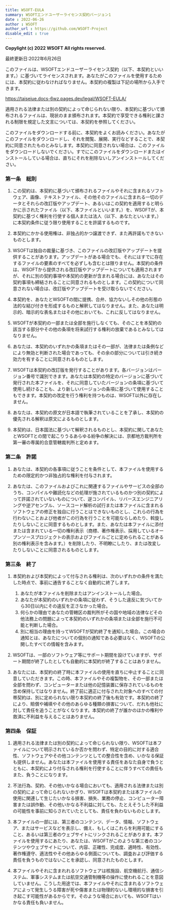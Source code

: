 ```yaml
---
title: WSOFT-EULA
summary: WSOFTエンドユーザーライセンス契約バージョン1
date : 2022-06-26
author : WSOFT
author_url : https://github.com/WSOFT-Project
disable_edit : true
---
```

**Copylight (c) 2022 WSOFT All rights reserved.**

最終更新日:2022年6月26日

このファイルは、WSOFTエンドユーザーライセンス契約（以下、本契約といいます。）に基づいてライセンスされます。あなたがこのファイルを使用するためには、本契約に従わなければなりません。本契約の複製は下記の場所から入手できます。

https://taiseiue.docs-6wz.pages.dev/legal/WSOFT-EULA/

適用される法律または別の契約によって命じられない限り、本契約に基づいて頒布されるファイルは、現状のまま頒布されます。本契約で享受できる権利と課される制限を規定した文言については、本契約を参照してください。

このファイルをダウンロードする前に、本契約をよくお読みください。あなたがこのファイルをダウンロードし、それを閲覧、展開、実行などすることで、本契約に同意されたものとみなします。本契約に同意されない場合は、このファイルをダウンロードしないでください。すでにこのファイルをダウンロードまたはインストールしている場合は、直ちにそれを削除ないしアンインストールしてください。

### 第一条　総則
1. この契約は、本契約に基づいて頒布されるファイルやそれに含まれるソフトウェア、画像、テキストファイル、その他そのファイルに含まれる一切のデータとそれらの改訂版やアップデート、あるいはこの契約を適用すると明らかに示されたファイル（以下、本ファイルといいます。）を、WSOFTが、本契約に基づく権利を行使する個人または法人（以下、あなたといいます。）に本契約条件に従う限り使用することを許諾するものです。

1. 本契約にかかる使用権は、非独占的かつ譲渡できず、また再許諾もできないものとします。

1. WSOFTは独自の裁量に基づき、このファイルの改訂版やアップデートを提供することがあります。アップデートがある場合でも、それにはすでに存在するファイルの要素のすべてを必ずしも含むとは限りません。本契約の条件は、WSOFTから提供される改訂版やアップデートについても適用されますが、それに別の契約事項や本契約の更新が含まれる場合には、あなたはその契約事項も締結されることに同意されるものとします。この契約について同意されない場合は、改訂版やアップデートを受け取らないでください。

1. 本契約を、あなたとWSOFTの間に提携、合弁、協力ないしその他の形態の法的な結び付きを形成するものと解釈してはなりません。また、あなたは明示的、暗示的な表名またはその他においても、これに反してはなりません。

1. WSOFTが本契約の一部または全部を施行しなくても、そのことを本契約の該当する部分やその他の条項を将来試行する権利の放棄であるとみなしてはなりません。

1. あなたは、本契約のいずれかの条項またはその一部が、法律または条例などにより無効と判断された場合であっても、その余の部分については引き続き効力を有することに同意されるものとします。

1. WSOFTは本契約の改訂版を発行することがあります。各バージョンはバージョン番号で識別できます。あなたは本契約の特定のバージョンに基づいて発行された本ファイルを、それに同意していたバージョンの条項に基づいて使用し続けることも、より新しいバージョンの条項に基づいて使用することもできます。本契約の改定を行う権利を持つものは、WSOFT以外に存在しません。

1. あなたは、本契約の原文が日本語で執筆されていることを了承し、本契約の優先される解釈は原文によるものとします。

1. 本契約は、日本国法に基づいて解釈されるものとし、本契約に関してあなたとWSOFTとの間で起こりうるあらゆる紛争の解決には、京都地方裁判所を第一審の専属的合意管轄裁判所と定めます。

### 第二条　許諾
1. あなたは、本契約の各事項に従うことを条件として、本ファイルを使用するための限定的かつ非独占的な権利を付与されます。

1. あなたは、このファイルおよびこれに関連するファイルやサービスの全部のうち、コンパイルや難読化などの処理が施されているものかつ別の契約によって許諾されていないものについて、逆コンパイル、リバースエンジニアリングや逆アセンブル、ソースコード解析の試行または本ファイルに含まれるソフトウェアの修正を独自に行うことはできないものとし、これらの行為を行わないことおよび他者がこの行為を行うことを可能ならしめたり、斡旋したりしないことに同意するものとします。また、あなたは本ファイルに添付または含まれている一切の権利表示（商標、著作権表示、採用しているオープンソースプロジェクトの表示およびファイルごとに定められることがある別の権利表示を含みます。）を削除したり、不明瞭にしたり、または改変したりしないことに同意されるものとします。

### 第三条　終了
1. 本契約および本契約によって付与される権利は、次のいずれかの条件を満たした時点で、事前に通告することなく自動的に終了します。
    1. あなたが本ファイルを削除またはアンインストールした場合。
    1. あなたが本契約のいずれかの条項に従わず、そうした違反に気づいてから30日以内にその違反を正さなかった場合。
    1. 何らかの理由であなたの管轄区の裁判所がその国や地域の法律などその他法務上の問題によって本契約のいずれかの条項または全部を施行不可能と判断した場合。
    1. 別に相当の理由を持ってWSOFTが契約終了を通知した場合。この場合の通知とは、あなたについての個別の通知である必要はなく、WSOFTの公開したすべての情報を含みます。

1. WSOFTは、一部のソフトウェア等にサポート期間を設けていますが、サポート期間が終了したとしても自動的に本契約が終了することはありません。

1. あなたには、本契約の終了時に本ファイルの使用を直ちに中止することに同意していただきます。この時、本ファイルやその複製物を、その一部または全部を問わず、コンピューターまたは他の記憶装置に保存されているものを含め保持してはなりません。終了前に適正に付与された対象へのすべての付帯契約は、別に定められない限り本契約の終了後も有効です。本契約の終了により、賠償や補填やその他のあらゆる種類の損害について、だれも他社に対して責任を追うことがなくなります。本契約の終了が誰かのほかの権利や救済に不利益を与えることはありません。

### 第四条　保証
1. 適用される法律または別の契約によって命じられない限り、WSOFTは本ファイルについて明示されているか否かを問わず、特定の目的に対する適合性、ソフトウェアやその他コンテンツとしての整合性を含め、いかなる保証も提供しません。あなたは本ファイルを使用する責任をあなた自身で負うとともに、本契約により付与される権利を行使することに伴うすべての責任もまた、負うことになります。

1. 不法行為、契約、その他いかなる場合においても、適用される法律または別の契約によって命じられないかぎり、WSOFTは本契約または本ファイルの使用に関連して生じたいかなる損害、損失、業務の停止、コンピューター障害または誤作動、その他いかなる不利益に対しても、たとえそうした不利益の可能性を事前に知らされていたとしても、責任を負わないものとします。

1. 本ファイルの一部には、第三者のコンテンツ、データ、情報、ソフトウェア、またはサービスなどを表示し、備え、もしくはこれらを利用可能にすること、あるいは第三者のウェブサイトにリンクされることがあります。本ファイルを使用するにあたり、あなたは、WSOFTがこのような第三者のコンテンツやウェブサイトについて、内容、正確性、完成度、適時性、有効性、著作権遵守、適法性やその他あらゆる側面についても、調査および評価する責任を負うものではないことを承認し、同意されたものとします。

1. 本ファイルやそれに含まれれるソフトウェアは核施設、航空機航行、通信システム、軍事システムまたは航空交通管制機等の操作に使われることを意図していません。こうした用途では、本ファイルやそれに含まれるソフトウェアによって発生しうる障害が死や傷害または物理的ないし環境的な損害を引き起こす可能性があるからです。そのような場合においても、WSOFTはいかなる責任も負いません。

